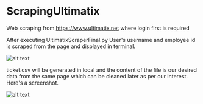 # ScrapingUltimatix
Web scraping from https://www.ultimatix.net where login first is required


After executing UltimatixScraperFinal.py User's username and employee id is scraped from the page and displayed in terminal.

![alt text](https://github.com/dibyajyotihazra/ScrapingUltimatix/blob/master/image/Screenshot%20(20).png)


ticket.csv will be generated in local and the content of the file is our desired data from the same page which can be cleaned later as per our interest. Here's a screenshot.

![alt text](https://github.com/dibyajyotihazra/ScrapingUltimatix/blob/master/image/Screenshot%20(23).png)


